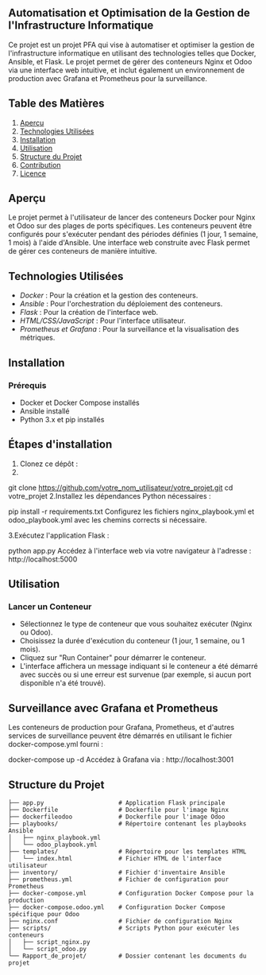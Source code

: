 ## Automatisation et Optimisation de la Gestion de l'Infrastructure Informatique
Ce projet est un projet PFA qui vise à automatiser et optimiser la gestion de l'infrastructure informatique 
en utilisant des technologies telles que Docker, Ansible, et Flask. Le projet permet de gérer
des conteneurs Nginx et Odoo via une interface web intuitive, et inclut également un environnement
de production avec Grafana et Prometheus pour la surveillance.

## Table des Matières
1. [Aperçu](#aperçu)
2. [Technologies Utilisées](#technologies-utilisées)
3. [Installation](#installation)
4. [Utilisation](#utilisation)
5. [Structure du Projet](#structure-du-projet)
6. [Contribution](#contribution)
7. [Licence](#licence)
## Aperçu
Le projet permet à l'utilisateur de lancer des conteneurs Docker pour Nginx et Odoo sur des plages de ports spécifiques.
Les conteneurs peuvent être configurés pour s'exécuter pendant des périodes définies (1 jour, 1 semaine, 1 mois) à l'aide d'Ansible.
Une interface web construite avec Flask permet de gérer ces conteneurs de manière intuitive.

## Technologies Utilisées
- *Docker* : Pour la création et la gestion des conteneurs.
- *Ansible* : Pour l'orchestration du déploiement des conteneurs.
- *Flask* : Pour la création de l'interface web.
- *HTML/CSS/JavaScript* : Pour l'interface utilisateur.
- *Prometheus et Grafana* : Pour la surveillance et la visualisation des métriques.
## Installation
### Prérequis
- Docker et Docker Compose installés
- Ansible installé
- Python 3.x et pip installés
## Étapes d'installation
1. Clonez ce dépôt :
2. 
   
   git clone https://github.com/votre_nom_utilisateur/votre_projet.git
   cd votre_projet
2.Installez les dépendances Python nécessaires :


pip install -r requirements.txt
Configurez les fichiers nginx_playbook.yml et odoo_playbook.yml avec les chemins corrects si nécessaire.

3.Exécutez l'application Flask :


python app.py
Accédez à l'interface web via votre navigateur à l'adresse : http://localhost:5000

## Utilisation
### Lancer un Conteneur
- Sélectionnez le type de conteneur que vous souhaitez exécuter (Nginx ou Odoo).
- Choisissez la durée d'exécution du conteneur (1 jour, 1 semaine, ou 1 mois).
- Cliquez sur "Run Container" pour démarrer le conteneur.
- L'interface affichera un message indiquant si le conteneur a été démarré avec succès ou si une erreur est survenue (par exemple, si aucun port disponible n'a été trouvé).
## Surveillance avec Grafana et Prometheus
Les conteneurs de production pour Grafana, Prometheus, et d'autres services de surveillance peuvent être démarrés 
en utilisant le fichier docker-compose.yml fourni :


docker-compose up -d
Accédez à Grafana via : http://localhost:3001

## Structure du Projet
```
├── app.py                     # Application Flask principale
├── Dockerfile                 # Dockerfile pour l'image Nginx
├── dockerfileodoo             # Dockerfile pour l'image Odoo
├── playbooks/                 # Répertoire contenant les playbooks Ansible
│   ├── nginx_playbook.yml
│   └── odoo_playbook.yml
├── templates/                 # Répertoire pour les templates HTML
│   └── index.html             # Fichier HTML de l'interface utilisateur
├── inventory/                 # Fichier d'inventaire Ansible
├── prometheus.yml             # Fichier de configuration pour Prometheus
├── docker-compose.yml         # Configuration Docker Compose pour la production
├── docker-compose.odoo.yml    # Configuration Docker Compose spécifique pour Odoo
├── nginx.conf                 # Fichier de configuration Nginx
├── scripts/                   # Scripts Python pour exécuter les conteneurs
│   ├── script_nginx.py
│   └── script_odoo.py
└── Rapport_de_projet/         # Dossier contenant les documents du projet
```
